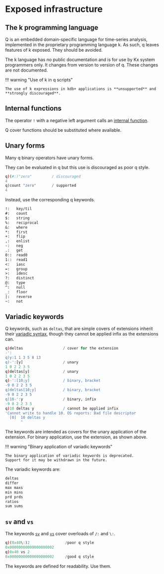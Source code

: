 # Exposed infrastructure



## The k programming language

Q is an embedded domain-specific language for time-series analysis, implemented in the proprietary programming language k. 
As such, q leaves features of k exposed. They should be avoided.

The k language has no public documentation and is for use by Kx system programmers only. 
It changes from version to version of q.
These changes are not documented. 

!!! warning "Use of k in q scripts" 

    The use of k expressions in kdb+ applications is **unsupported** and **strongly discouraged**.


## Internal functions

The operator `!` with a negative left argument calls an [internal function](internal.md).

Q cover functions should be substituted where available.


## Unary forms

Many q binary operators have unary forms.

They can be evaluated in q but this use is discouraged as poor q style.

```q
q)(#:)"zero"         / discouraged
4
q)count "zero"       / supported
4
```

Instead, use the corresponding q keywords.

```txt
!:   key/til
#:   count
$:   string
%:   reciprocal
&:   where
*:   first
+:   flip
,:   enlist
-:   neg
.:   get
0::  read0
1::  read1
<:   iasc
=:   group
>:   idesc
?:   distinct
@:   type
^:   null
_:   floor
|:   reverse
~:   not
```


## Variadic keywords

Q keywords, such as `deltas`, that are simple covers of extensions inherit their [variadic syntax](variadic.md), though they cannot be applied infix as the extensions can.

```q
q)deltas                  / cover for the extension
-':
q)y:1 1 3 5 8 13
q)-':[y]                  / unary
1 0 2 2 3 5
q)deltas[y]               / unary
1 0 2 2 3 5
q)-':[10;y]               / binary, bracket
-9 0 2 2 3 5
q)deltas[10;y]            / binary, bracket
-9 0 2 2 3 5
q)10-':y                  / binary, infix
-9 0 2 2 3 5
q)10 deltas y             / cannot be applied infix
'Cannot write to handle 10. OS reports: Bad file descriptor
  [0]  10 deltas y
       ^
```

The keywords are intended as covers for the unary application of the extension. For binary application, use the extension, as shown above.

!!! warning "Binary application of variadic keywords"

    The binary application of variadic keywords is deprecated. 
    Support for it may be withdrawn in the future. 

The variadic keywords are:

```txt
deltas 
differ 
max maxs 
min mins 
prd prds 
ratios 
sum sums
```


## `sv` and `vs`

The keywords [`sv`](../ref/sv.md) and [`vs`](../ref/vs.md) cover overloads of `/:` and `\:`.

```q
q)(0x40\:)2                /poor q style
0x00000000000000000002
q)0x40 vs 2
0x00000000000000000002     /good q style
```

The keywords are defined for readability. Use them.



